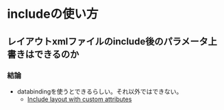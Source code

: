 # includeの使い方

## レイアウトxmlファイルのinclude後のパラメータ上書きはできるのか

### 結論

- databindingを使うとできるらしい。それ以外ではできない。
  - [Include layout with custom attributes
](https://stackoverflow.com/questions/11265258/include-layout-with-custom-attributes)
